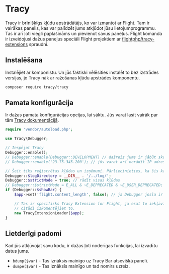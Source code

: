 # Tracy

Tracy ir brīnišķīgs kļūdu apstrādātājs, ko var izmantot ar Flight. Tam ir vairākas panelis, kas var palīdzēt jums atkļūdot jūsu lietojumprogrammu. Tas ir arī ļoti viegli paplašināms un pievienot savus paneļus. Flight komanda ir izveidojusi dažus paneļus speciāli Flight projektiem ar [flightphp/tracy-extensions](https://github.com/flightphp/tracy-extensions) spraudni.

## Instalēšana

Instalējiet ar komponistu. Un jūs faktiski vēlēsities instalēt to bez izstrādes versijas, jo Tracy nāk ar ražošanas kļūdu apstrādes komponentu.

```bash
composer require tracy/tracy
```

## Pamata konfigurācija

Ir dažas pamata konfigurācijas opcijas, lai sāktu. Jūs varat lasīt vairāk par tām [Tracy dokumentācijā](https://tracy.nette.org/en/configuring).

```php
require 'vendor/autoload.php';

use Tracy\Debugger;

// Iespējot Tracy
Debugger::enable();
// Debugger::enable(Debugger::DEVELOPMENT) // dažreiz jums ir jābūt skaidram (arī Debugger::PRODUCTION)
// Debugger::enable('23.75.345.200'); // jūs varat arī norādīt IP adresu masīvu

// Šeit tiks reģistrētas kļūdas un izņēmumi. Pārliecinieties, ka šis katalogs eksistē un ir rakstāms.
Debugger::$logDirectory = __DIR__ . '/../log/';
Debugger::$strictMode = true; // rādīt visas kļūdas
// Debugger::$strictMode = E_ALL & ~E_DEPRECATED & ~E_USER_DEPRECATED; // visas kļūdas, izņemot novecojušos paziņojumus
if (Debugger::$showBar) {
    $app->set('flight.content_length', false); // ja Debugger josla ir redzama, tad saturs garums nevar tikt iestatīts ar Flight

	// Tas ir specifisks Tracy Extension for Flight, ja esat to iekļāvis
	// citādi izkomentējiet to.
	new TracyExtensionLoader($app);
}
```

## Lietderīgi padomi

Kad jūs atkļūvojat savu kodu, ir dažas ļoti noderīgas funkcijas, lai izvadītu datus jums.

- `bdump($var)` - Tas iznāksīs mainīgo uz Tracy Bar atsevišķā panelī.
- `dumpe($var)` - Tas iznāksīs mainīgo un tad nomirs uzreiz.